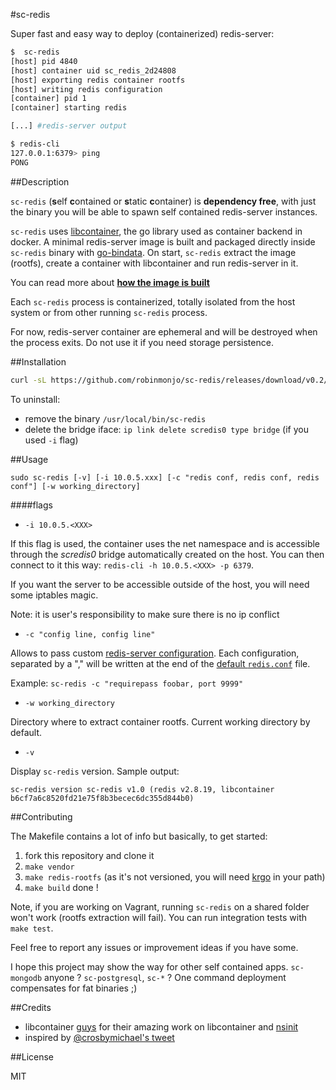 #sc-redis

Super fast and easy way to deploy (containerized) redis-server:

````bash
$  sc-redis
[host] pid 4840
[host] container uid sc_redis_2d24808
[host] exporting redis container rootfs
[host] writing redis configuration
[container] pid 1
[container] starting redis

[...] #redis-server output

$ redis-cli
127.0.0.1:6379> ping
PONG
````

##Description

`sc-redis` (**s**elf **c**ontained or **s**tatic **c**ontainer) is **dependency free**, with just the binary you will be able to spawn self contained redis-server instances.

`sc-redis` uses [libcontainer](https://github.com/docker/libcontainer), the go library used as container backend in docker.
A minimal redis-server image is built and packaged directly inside `sc-redis` binary with [go-bindata](https://github.com/jteeuwen/go-bindata).
On start, `sc-redis` extract the image (rootfs), create a container with libcontainer and run
redis-server in it.

You can read more about [**how the image is built**](https://github.com/robinmonjo/sc-redis/blob/master/BUILD_IMAGE.md)

Each `sc-redis` process is containerized, totally isolated from the host system or from other running `sc-redis` process.

For now, redis-server container are ephemeral and will be destroyed when the process exits.
Do not use it if you need storage persistence.

##Installation

````bash
curl -sL https://github.com/robinmonjo/sc-redis/releases/download/v0.2/sc-redis-v0.2_x86_64.tgz | tar -C /usr/local/bin -zxf -
````

To uninstall:
* remove the binary `/usr/local/bin/sc-redis`
* delete the bridge iface: `ip link delete scredis0 type bridge` (if you used `-i` flag)

##Usage

`sudo sc-redis [-v] [-i 10.0.5.xxx] [-c "redis conf, redis conf, redis conf"] [-w working_directory]`


####flags

- `-i 10.0.5.<XXX>`

If this flag is used, the container uses the net namespace and is accessible through the *scredis0* bridge automatically created on the host.
You can then connect to it this way: `redis-cli -h 10.0.5.<XXX> -p 6379`.

If you want the server to be accessible outside of the host, you will need some iptables magic.

Note: it is user's responsibility to make sure there is no ip conflict


- `-c "config line, config line"`

Allows to pass custom [redis-server configuration](http://redis.io/topics/config). Each configuration, separated by a ","
will be written at the end of the [default `redis.conf`](https://raw.githubusercontent.com/antirez/redis/2.8/redis.conf) file.

Example: `sc-redis -c "requirepass foobar, port 9999"`

- `-w working_directory`

Directory where to extract container rootfs. Current working directory by default.

- `-v`

Display `sc-redis` version. Sample output:

`sc-redis version sc-redis v1.0 (redis v2.8.19, libcontainer b6cf7a6c8520fd21e75f8b3becec6dc355d844b0)`

##Contributing

The Makefile contains a lot of info but basically, to get started:

1. fork this repository and clone it
2. `make vendor`
3. `make redis-rootfs` (as it's not versioned, you will need [krgo](https://github.com/robinmonjo/krgo) in your path)
4. `make build` done !

Note, if you are working on Vagrant, running `sc-redis` on a shared folder won't work (rootfs extraction will fail). You can run integration tests with `make test`.

Feel free to report any issues or improvement ideas if you have some.

I hope this project may show the way for other self contained apps. `sc-mongodb` anyone ? `sc-postgresql`, `sc-*` ?
One command deployment compensates for fat binaries ;)

##Credits

* libcontainer [guys](https://github.com/docker/libcontainer/blob/master/MAINTAINERS) for their amazing work on libcontainer and [nsinit](https://github.com/docker/libcontainer/tree/master/nsinit)
* inspired by [@crosbymichael's tweet](https://twitter.com/crosbymichael/status/543235554263830528)

##License

MIT
